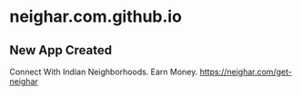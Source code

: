 # neighar.com.github.io
## New App Created
Connect With Indian Neighborhoods. Earn Money. https://neighar.com/get-neighar
